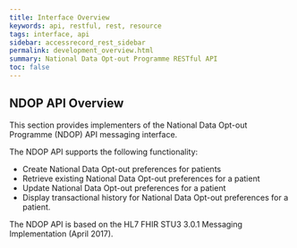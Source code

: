 ```yaml
---
title: Interface Overview
keywords: api, restful, rest, resource
tags: interface, api
sidebar: accessrecord_rest_sidebar
permalink: development_overview.html
summary: National Data Opt-out Programme RESTful API
toc: false
---
```


## NDOP API Overview ##

This section provides implementers of the National Data Opt-out Programme (NDOP) API messaging interface.

The NDOP API supports the following functionality:

- Create National Data Opt-out preferences for patients
- Retrieve existing National Data Opt-out preferences for a patient
- Update National Data Opt-out preferences for a patient
- Display transactional history for National Data Opt-out preferences for a patient.

The NDOP API is based on the HL7 FHIR STU3 3.0.1 Messaging Implementation (April 2017).

